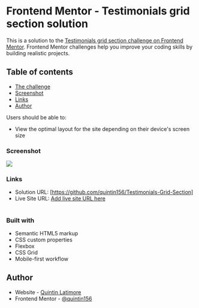 # Frontend Mentor - Testimonials grid section solution

This is a solution to the [Testimonials grid section challenge on Frontend Mentor](https://www.frontendmentor.io/challenges/testimonials-grid-section-Nnw6J7Un7). Frontend Mentor challenges help you improve your coding skills by building realistic projects. 

## Table of contents

- [The challenge](#the-challenge)
- [Screenshot](#screenshot)
- [Links](#links)
- [Author](#author)




Users should be able to:

- View the optimal layout for the site depending on their device's screen size

### Screenshot

![](./screenshot.jpg)


### Links

- Solution URL: [https://github.com/quintin156/Testimonials-Grid-Section]
- Live Site URL: [Add live site URL here](https://your-live-site-url.com)

#
### Built with

- Semantic HTML5 markup
- CSS custom properties
- Flexbox
- CSS Grid
- Mobile-first workflow

## Author

- Website - [Quintin Latimore](https://www.quintin-latimore.com)
- Frontend Mentor - [@quintin156](https://www.frontendmentor.io/profile/quintin156)



